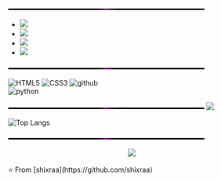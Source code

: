 
<img align="center" src="https://github.com/shixraa/shixraa/blob/main/image0-2.gif?raw=true"/>


- <a href="https://www.instagram.com/alwex.graphics/"><img src="https://img.shields.io/badge/instagram%20@alwex.graphicss-DD2476?style=for-the-badge&logo=instagram&logoColor=white"/></a>
- <a href="https://www.instagram.com/alwex.graphics/"><img src="https://img.shields.io/badge/discord server-344E86?style=for-the-badge&logo=discord&logoColor=white"/></a>
- <a href="https://www.instagram.com/alwex.graphics/"><img src="https://img.shields.io/badge/twitter%20@shixraa-0D95E8?style=for-the-badge&logo=twitter&logoColor=white"/></a>
- <a href="https://awexhub.ml/"><img height="30px" src="https://img.shields.io/badge/My%20Website:%20awexhub.ml-8E2DE2?style=for-the-badge&logo=google%20chrome&logoColor=white"/></a>

<img align="center" src="https://github.com/shixraa/shixraa/blob/main/image0-2.gif?raw=true"/>

![HTML5](https://img.shields.io/badge/html%205-grey?style=for-the-badge&logo=html5&logoColor=white&labelColor=8E2DE2)
![CSS3](https://img.shields.io/badge/css%203-grey?style=for-the-badge&logo=css3&logoColor=white&labelColor=8E2DE2)
![github](https://img.shields.io/badge/-github-grey?style=for-the-badge&logo=github&logoColor=white&labelColor=8E2DE2)
<br>
![python](https://img.shields.io/badge/-python-grey?style=for-the-badge&logo=python&logoColor=white&labelColor=8E2DE2)




<img align="center" src="https://github.com/shixraa/shixraa/blob/main/image0-2.gif?raw=true"/>

<img src="https://github-readme-stats.vercel.app/api?username=shixraa&show_icons=true&theme=radical&title_color=8E2DE2&text_color=fff&icon_color=8E2DE2">

![Top Langs](https://github-readme-stats.vercel.app/api/top-langs/?username=shixraa&theme=radical&title_color=8E2DE2&text_color=fff)

<img align="center" src="https://github.com/shixraa/shixraa/blob/main/image0-2.gif?raw=true"/>

<p align="center">
<img src="https://visitor-badge.laobi.icu/badge?page_id=shixraa" id="counter">
</p>
⭐️ From [shixraa](https://github.com/shixraa)
